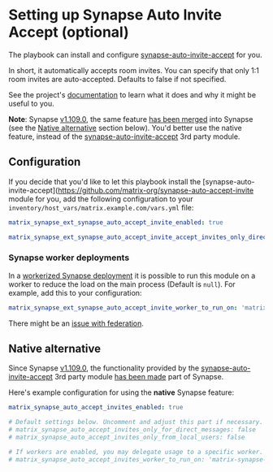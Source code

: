 # Setting up Synapse Auto Invite Accept (optional)

The playbook can install and configure [synapse-auto-invite-accept](https://github.com/matrix-org/synapse-auto-accept-invite) for you.

In short, it automatically accepts room invites. You can specify that only 1:1 room invites are auto-accepted. Defaults to false if not specified.

See the project's [documentation](https://github.com/matrix-org/synapse-auto-accept-invite/blob/main/README.md) to learn what it does and why it might be useful to you.

**Note**: Synapse [v1.109.0](https://github.com/element-hq/synapse/releases/tag/v1.109.0), the same feature [has been merged](https://github.com/element-hq/synapse/pull/17147) into Synapse (see the [Native alternative](#native-alternative) section below). You'd better use the native feature, instead of the [synapse-auto-invite-accept](https://github.com/matrix-org/synapse-auto-accept-invite) 3rd party module.

## Configuration

If you decide that you'd like to let this playbook install the [synapse-auto-invite-accept](https://github.com/matrix-org/synapse-auto-accept-invite module for you, add the following configuration to your `inventory/host_vars/matrix.example.com/vars.yml` file:

```yaml
matrix_synapse_ext_synapse_auto_accept_invite_enabled: true

matrix_synapse_ext_synapse_auto_accept_invite_accept_invites_only_direct_messages: true
```

### Synapse worker deployments

In a [workerized Synapse deployment](https://github.com/spantaleev/matrix-docker-ansible-deploy/blob/c9a842147e09647c355799ca024d65a5de66b099/docs/configuring-playbook-synapse.md#load-balancing-with-workers) it is possible to run this module on a worker to reduce the load on the main process (Default is `null`). For example, add this to your configuration:

```yaml
matrix_synapse_ext_synapse_auto_accept_invite_worker_to_run_on: 'matrix-synapse-worker-generic-0'
```

There might be an [issue with federation](https://github.com/matrix-org/synapse-auto-accept-invite/issues/18).

## Native alternative

Since Synapse [v1.109.0](https://github.com/element-hq/synapse/releases/tag/v1.109.0), the functionality provided by the [synapse-auto-invite-accept](https://github.com/matrix-org/synapse-auto-accept-invite) 3rd party module [has been made](https://github.com/element-hq/synapse/pull/17147) part of Synapse.

Here's example configuration for using the **native** Synapse feature:

```yaml
matrix_synapse_auto_accept_invites_enabled: true

# Default settings below. Uncomment and adjust this part if necessary.
# matrix_synapse_auto_accept_invites_only_for_direct_messages: false
# matrix_synapse_auto_accept_invites_only_from_local_users: false

# If workers are enabled, you may delegate usage to a specific worker.
# matrix_synapse_auto_accept_invites_worker_to_run_on: 'matrix-synapse-worker-generic-0'
```
